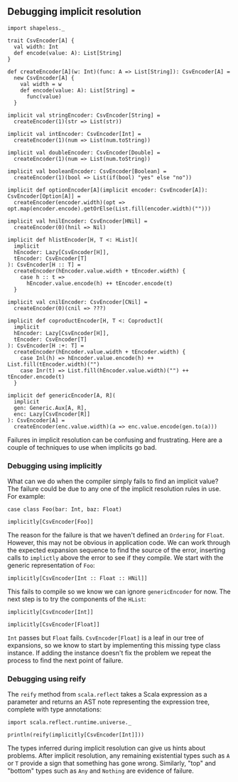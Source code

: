 ## Debugging implicit resolution

```tut:book:invisible
import shapeless._

trait CsvEncoder[A] {
  val width: Int
  def encode(value: A): List[String]
}

def createEncoder[A](w: Int)(func: A => List[String]): CsvEncoder[A] =
  new CsvEncoder[A] {
    val width = w
    def encode(value: A): List[String] =
      func(value)
  }

implicit val stringEncoder: CsvEncoder[String] =
  createEncoder(1)(str => List(str))

implicit val intEncoder: CsvEncoder[Int] =
  createEncoder(1)(num => List(num.toString))

implicit val doubleEncoder: CsvEncoder[Double] =
  createEncoder(1)(num => List(num.toString))

implicit val booleanEncoder: CsvEncoder[Boolean] =
  createEncoder(1)(bool => List(if(bool) "yes" else "no"))

implicit def optionEncoder[A](implicit encoder: CsvEncoder[A]): CsvEncoder[Option[A]] =
  createEncoder(encoder.width)(opt => opt.map(encoder.encode).getOrElse(List.fill(encoder.width)("")))

implicit val hnilEncoder: CsvEncoder[HNil] =
  createEncoder(0)(hnil => Nil)

implicit def hlistEncoder[H, T <: HList](
  implicit
  hEncoder: Lazy[CsvEncoder[H]],
  tEncoder: CsvEncoder[T]
): CsvEncoder[H :: T] =
  createEncoder(hEncoder.value.width + tEncoder.width) {
    case h :: t =>
      hEncoder.value.encode(h) ++ tEncoder.encode(t)
  }

implicit val cnilEncoder: CsvEncoder[CNil] =
  createEncoder(0)(cnil => ???)

implicit def coproductEncoder[H, T <: Coproduct](
  implicit
  hEncoder: Lazy[CsvEncoder[H]],
  tEncoder: CsvEncoder[T]
): CsvEncoder[H :+: T] =
  createEncoder(hEncoder.value.width + tEncoder.width) {
    case Inl(h) => hEncoder.value.encode(h) ++ List.fill(tEncoder.width)("")
    case Inr(t) => List.fill(hEncoder.value.width)("") ++ tEncoder.encode(t)
  }

implicit def genericEncoder[A, R](
  implicit
  gen: Generic.Aux[A, R],
  enc: Lazy[CsvEncoder[R]]
): CsvEncoder[A] =
  createEncoder(enc.value.width)(a => enc.value.encode(gen.to(a)))
```

Failures in implicit resolution
can be confusing and frustrating.
Here are a couple of techniques to use
when implicits go bad.

### Debugging using implicitly

What can we do when the compiler
simply fails to find an implicit value?
The failure could be due to any one of
the implicit resolution rules in use.
For example:

```tut:book:silent
case class Foo(bar: Int, baz: Float)
```

```tut:book:fail
implicitly[CsvEncoder[Foo]]
```

The reason for the failure is that
we haven't defined an `Ordering` for `Float`.
However, this may not be obvious in application code.
We can work through the expected expansion sequence
to find the source of the error,
inserting calls to `implictly`
above the error to see if they compile.
We start with the generic representation of `Foo`:

```tut:book:fail
implicitly[CsvEncoder[Int :: Float :: HNil]]
```

This fails to compile so we know
we can ignore `genericEncoder` for now.
The next step is to try the components of the `HList`:

```tut:book:silent
implicitly[CsvEncoder[Int]]
```

```tut:book:fail
implicitly[CsvEncoder[Float]]
```

`Int` passes but `Float` fails.
`CsvEncoder[Float]` is a leaf in our tree of expansions,
so we know to start by
implementing this missing type class instance.
If adding the instance doesn't fix the problem
we repeat the process to find the next point of failure.

### Debugging using reify

The `reify` method from `scala.reflect`
takes a Scala expression as a parameter and returns
an AST note representing the expression tree,
complete with type annotations:

```tut:book:silent
import scala.reflect.runtime.universe._
```

```tut:book
println(reify(implicitly[CsvEncoder[Int]]))
```

The types inferred during implicit resolution
can give us hints about problems.
After implicit resolution,
any remaining existential types such as `A` or `T`
provide a sign that something has gone wrong.
Similarly, "top" and "bottom" types such as `Any` and `Nothing`
are evidence of failure.
